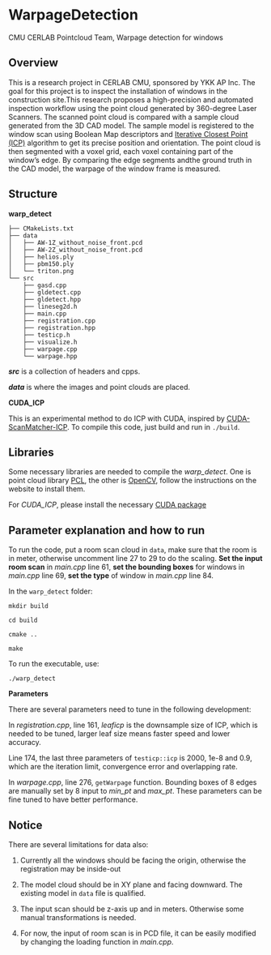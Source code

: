 # WarpageDetection
CMU CERLAB Pointcloud Team, Warpage detection for windows

## Overview
This is a research project in CERLAB CMU, sponsored by YKK AP Inc. The goal for this project is to inspect the installation of windows in the construction site.This research proposes a high-precision and automated inspection workflow using the point cloud generated by 360-degree Laser Scanners. The scanned point cloud is compared with a sample cloud generated from the 3D CAD model. The sample model is registered to the window scan using Boolean Map descriptors and [Iterative Closest Point (ICP)](https://en.wikipedia.org/wiki/Iterative_closest_point) algorithm to get its precise position and orientation. The point cloud is then segmented with a voxel grid, each voxel containing part of the window’s edge. By comparing the edge segments andthe ground truth in the CAD model, the warpage of the window frame is measured.

## Structure

**warp_detect**

```
├── CMakeLists.txt
├── data
│   ├── AW-1Z_without_noise_front.pcd
│   ├── AW-2Z_without_noise_front.pcd
│   ├── helios.ply
│   ├── pbm150.ply
│   └── triton.png
└── src
    ├── gasd.cpp
    ├── gldetect.cpp
    ├── gldetect.hpp
    ├── lineseg2d.h
    ├── main.cpp
    ├── registration.cpp
    ├── registration.hpp
    ├── testicp.h
    ├── visualize.h
    ├── warpage.cpp
    └── warpage.hpp
```

***src*** is a collection of headers and cpps.

***data*** is where the images and point clouds are placed.

**CUDA_ICP**

This is an experimental method to do ICP with CUDA, inspired by [CUDA-ScanMatcher-ICP](https://github.com/botforge/CUDA-ScanMatcher-ICP). To compile this code, just build and run in `./build`.

## Libraries

Some necessary libraries are needed to compile the *warp_detect*. One is point cloud library [PCL](https://pointclouds.org/), the other is [OpenCV](https://opencv.org/), follow the instructions on the website to install them. 

For *CUDA_ICP*, please install the necessary [CUDA package](https://docs.nvidia.com/cuda/cuda-installation-guide-linux/index.html)

## Parameter explanation and how to run

To run the code, put a room scan cloud in `data`, make sure that the room is in meter, otherwise uncomment line 27 to 29 to do the scaling. **Set the input room scan** in *main.cpp* line 61, **set the bounding boxes** for windows in *main.cpp* line 69, **set the type** of window in *main.cpp* line 84.

In the `warp_detect` folder:

`mkdir build`

`cd build`

`cmake ..`

`make`

To run the executable, use:

`./warp_detect`

**Parameters**

There are several parameters need to tune in the following development:

In *registration.cpp*, line 161, *leaficp* is the downsample size of ICP, which is needed to be tuned, larger leaf size means faster speed and lower accuracy.

Line 174, the last three parameters of `testicp::icp` is 2000, 1e-8 and 0.9, which are the iteration limit, convergence error and overlapping rate.

In *warpage.cpp*, line 276, `getWarpage` function. Bounding boxes of 8 edges are manually set by 8 input to *min_pt* and *max_pt*. These parameters can be fine tuned to have better performance.

## Notice

There are several limitations for data also:

1. Currently all the windows should be facing the origin, otherwise the registration may be inside-out

2. The model cloud should be in XY plane and facing downward. The existing model in `data` file is qualified.

3. The input scan should be z-axis up and in meters. Otherwise some manual transformations is needed.

4. For now, the input of room scan is in PCD file, it can be easily modified by changing the loading function in *main.cpp*.

